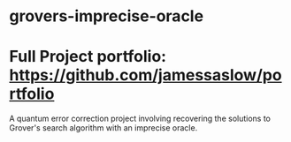 # grovers-imprecise-oracle
# Full Project portfolio: https://github.com/jamessaslow/portfolio

A quantum error correction project involving recovering the solutions to Grover's search algorithm with an imprecise oracle.
